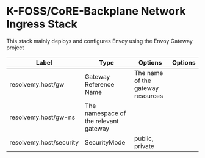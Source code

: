 # K-FOSS/CoRE-Backplane Network Ingress Stack

This stack mainly deploys and configures Envoy using the Envoy Gateway project


| Label                      | Type                                  |      Options                         | Options |
|--------------------------- | --------------------------------------| ------------------------------------ | ------- |
| resolvemy.host/gw          | Gateway Reference Name                | The name of the gateway resources    |
| resolvemy.host/gw-ns       | The namespace of the relevant gateway |
| resolvemy.host/security    | SecurityMode                          | public, private                    |